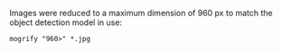 Images were reduced to a maximum dimension of 960 px to match the object detection model in use:
```
mogrify "960>" *.jpg
```

